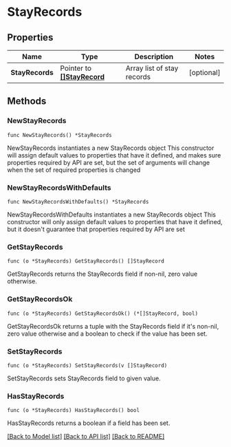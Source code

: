 # StayRecords

## Properties

Name | Type | Description | Notes
------------ | ------------- | ------------- | -------------
**StayRecords** | Pointer to [**[]StayRecord**](StayRecord.md) | Array list of stay records | [optional] 

## Methods

### NewStayRecords

`func NewStayRecords() *StayRecords`

NewStayRecords instantiates a new StayRecords object
This constructor will assign default values to properties that have it defined,
and makes sure properties required by API are set, but the set of arguments
will change when the set of required properties is changed

### NewStayRecordsWithDefaults

`func NewStayRecordsWithDefaults() *StayRecords`

NewStayRecordsWithDefaults instantiates a new StayRecords object
This constructor will only assign default values to properties that have it defined,
but it doesn't guarantee that properties required by API are set

### GetStayRecords

`func (o *StayRecords) GetStayRecords() []StayRecord`

GetStayRecords returns the StayRecords field if non-nil, zero value otherwise.

### GetStayRecordsOk

`func (o *StayRecords) GetStayRecordsOk() (*[]StayRecord, bool)`

GetStayRecordsOk returns a tuple with the StayRecords field if it's non-nil, zero value otherwise
and a boolean to check if the value has been set.

### SetStayRecords

`func (o *StayRecords) SetStayRecords(v []StayRecord)`

SetStayRecords sets StayRecords field to given value.

### HasStayRecords

`func (o *StayRecords) HasStayRecords() bool`

HasStayRecords returns a boolean if a field has been set.


[[Back to Model list]](../README.md#documentation-for-models) [[Back to API list]](../README.md#documentation-for-api-endpoints) [[Back to README]](../README.md)


